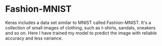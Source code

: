 # Fashion-MNIST

Keras includes a data set similar to MNIST called Fashion-MNIST. It's a collection of small images of clothing, such as t-shirts, sandals, sneakers and so on. Here I have trained my model to predict the image with reliable accuracy and less variance.
